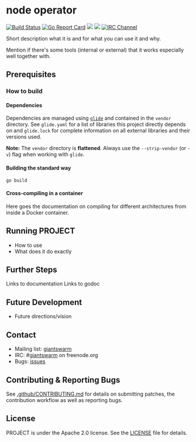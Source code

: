 # node operator

[![Build Status](https://api.travis-ci.org/giantswarm/node-operator.svg)](https://travis-ci.org/giantswarm/node-operator) [![Go Report Card](https://goreportcard.com/badge/github.com/giantswarm/node-operator)](https://goreportcard.com/report/github.com/giantswarm/node-operator) [![](https://godoc.org/github.com/giantswarm/node-operator?status.svg)](http://godoc.org/github.com/giantswarm/node-operator) [![](https://img.shields.io/docker/pulls/giantswarm/node-operator.svg)](http://hub.docker.com/giantswarm/node-operator) [![IRC Channel](https://img.shields.io/badge/irc-%23giantswarm-blue.svg)](https://kiwiirc.com/client/irc.freenode.net/#giantswarm)


Short description what it is and for what you can use it and why.

Mention if there's some tools (internal or external) that it works especially well together with.

## Prerequisites

### How to build

#### Dependencies

Dependencies are managed using [`glide`](https://github.com/Masterminds/glide) and contained in the `vendor` directory. See `glide.yaml` for a list of libraries this project directly depends on and `glide.lock` for complete information on all external libraries and their versions used.

**Note:** The `vendor` directory is **flattened**. Always use the `--strip-vendor` (or `-v`) flag when working with `glide`.

#### Building the standard way

```nohighlight
go build
```

#### Cross-compiling in a container

Here goes the documentation on compiling for different architectures from inside a Docker container.

## Running PROJECT

- How to use
- What does it do exactly

## Further Steps

Links to documentation
Links to godoc

## Future Development

- Future directions/vision

## Contact

- Mailing list: [giantswarm](https://groups.google.com/forum/!forum/giantswarm)
- IRC: #[giantswarm](irc://irc.freenode.org:6667/#giantswarm) on freenode.org
- Bugs: [issues](https://github.com/giantswarm/PROJECT/issues)

## Contributing & Reporting Bugs

See [.github/CONTRIBUTING.md](/giantswarm/node-operator/blob/master/.github/CONTRIBUTING.md) for details on submitting patches, the contribution workflow as well as reporting bugs.

## License

PROJECT is under the Apache 2.0 license. See the [LICENSE](/giantswarm/node-operator/blob/master/LICENSE) file for details.

